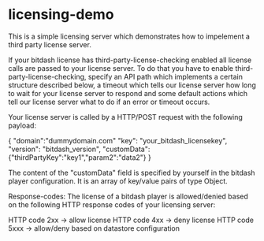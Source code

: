 # licensing-demo

This is a simple licensing server which demonstrates how to impelement a third party license server.

If your bitdash license has third-party-license-checking enabled all license calls are passed to your license server.
To do that you have to enable third-party-license-checking, specify an API path which implements a certain structure described below, a timeout which tells our license server how long to wait for your license server to respond and some default actions which tell our license server what to do if an error or timeout occurs.

Your license server is called by a HTTP/POST request with the following payload:

{
    "domain":"dummydomain.com"
    "key": "your_bitdash_licensekey",
    "version": "bitdash_version",
    "customData":{"thirdPartyKey":"key1","param2":"data2"}
}

The content of the "customData" field is specified by yourself in the bitdash player configuration. It is an array of key/value pairs of type Object.

Response-codes:
The license of a bitdash player is allowed/denied based on the following HTTP response codes of your licensing server:

HTTP code 2xx -> allow license
HTTP code 4xx -> deny license
HTTP code 5xxx -> allow/deny based on datastore configuration

